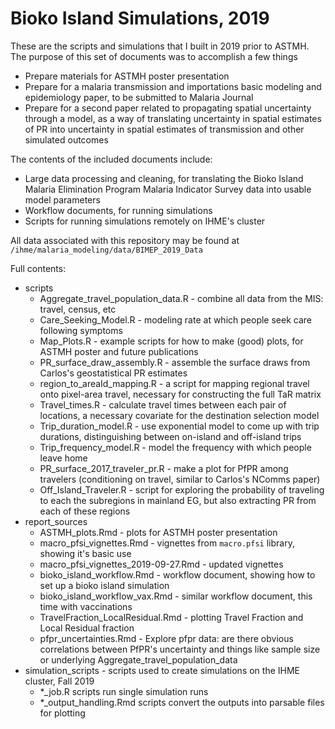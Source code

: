 # Bioko Island Simulations, 2019

These are the scripts and simulations that I built in 2019 prior to ASTMH. The purpose of this set of documents was to accomplish a few things
  * Prepare materials for ASTMH poster presentation
  * Prepare for a malaria transmission and importations basic modeling and epidemiology paper, to be submitted to Malaria Journal
  * Prepare for a second paper related to propagating spatial uncertainty through a model, as a way of translating uncertainty in spatial estimates of PR into uncertainty in spatial estimates of transmission and other simulated outcomes

The contents of the included documents include:
  * Large data processing and cleaning, for translating the Bioko Island Malaria Elimination Program Malaria Indicator Survey data into usable model parameters
  * Workflow documents, for running simulations
  * Scripts for running simulations remotely on IHME's cluster

All data associated with this repository may be found at `/ihme/malaria_modeling/data/BIMEP_2019_Data`

Full contents:
  * scripts
    * Aggregate_travel_population_data.R - combine all data from the MIS: travel, census, etc
    * Care_Seeking_Model.R - modeling rate at which people seek care following symptoms
    * Map_Plots.R - example scripts for how to make (good) plots, for ASTMH poster and future publications
    * PR_surface_draw_assembly.R - assemble the surface draws from Carlos's geostatistical PR estimates
    * region_to_areaId_mapping.R - a script for mapping regional travel onto pixel-area travel, necessary for constructing the full TaR matrix
    * Travel_times.R - calculate travel times between each pair of locations, a necessary covariate for the destination selection model
    * Trip_duration_model.R - use exponential model to come up with trip durations, distinguishing between on-island and off-island trips
    * Trip_frequency_model.R - model the frequency with which people leave home
    * PR_surface_2017_traveler_pr.R - make a plot for PfPR among travelers (conditioning on travel, similar to Carlos's NComms paper)
    * Off_Island_Traveler.R - script for exploring the probability of traveling to each the subregions in mainland EG, but also extracting PR from each of these regions
  * report_sources
    * ASTMH_plots.Rmd - plots for ASTMH poster presentation
    * macro_pfsi_vignettes.Rmd - vignettes from `macro.pfsi` library, showing it's basic use
    * macro_pfsi_vignettes_2019-09-27.Rmd - updated vignettes
    * bioko_island_workflow.Rmd - workflow document, showing how to set up a bioko island simulation
    * bioko_island_workflow_vax.Rmd - similar workflow document, this time with vaccinations
    * TravelFraction_LocalResidual.Rmd - plotting Travel Fraction and Local Residual fraction
    * pfpr_uncertainties.Rmd - Explore pfpr data: are there obvious correlations between PfPR's uncertainty and things like sample size or underlying Aggregate_travel_population_data
  * simulation_scripts - scripts used to create simulations on the IHME cluster, Fall 2019
    * *_job.R scripts run single simulation runs
    * *_output_handling.Rmd scripts convert the outputs into parsable files for plotting
